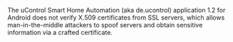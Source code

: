 The uControl Smart Home Automation (aka de.ucontrol) application 1.2 for Android does not verify X.509 certificates from SSL servers, which allows man-in-the-middle attackers to spoof servers and obtain sensitive information via a crafted certificate.